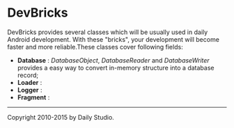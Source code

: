 DevBricks
========

DevBricks provides several classes which will be usually  used in daily Android development. With these "bricks", your development will become faster and more reliable.These classes cover following fields:

- **Database** : *DatabaseObject*, *DatabaseReader* and *DatabaseWriter* provides a easy way to convert in-memory structure into a database record;
- **Loader** :
- **Logger** :
- **Fragment** :

-----------
Copyright
2010-2015 by Daily Studio.
